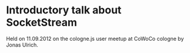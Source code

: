# Introductory talk about SocketStream


Held on 11.09.2012 on the cologne.js user meetup at CoWoCo cologne by Jonas Ulrich.
